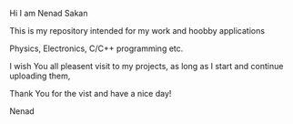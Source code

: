 Hi I am Nenad Sakan

This is my repository intended for my work and hoobby applications

Physics, Electronics, C/C++ programming etc.

I wish You all pleasent visit to my projects, as long as I start and continue uploading them,

Thank You for the vist and have a nice day!

Nenad
